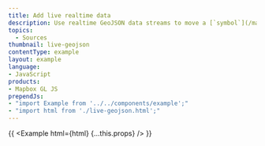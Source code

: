 ```yaml
---
title: Add live realtime data
description: Use realtime GeoJSON data streams to move a [`symbol`](/mapbox-gl-js/style-spec#layers-symbol) on your map.
topics:
  - Sources
thumbnail: live-geojson
contentType: example
layout: example
language:
- JavaScript
products:
- Mapbox GL JS
prependJs:
- "import Example from '../../components/example';"
- "import html from './live-geojson.html';"
---
```


{{ <Example html={html} {...this.props} /> }}
